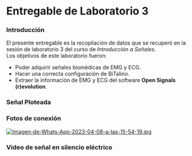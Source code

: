 # Entregable de Laboratorio 3
### Introducción
El presente entregable es la recopilación de datos que se recuperó en la sesión de laboratorio 3 del curso de *Introducción a Señales*.\
Los objetivos de este laboratorio fueron:
* Poder adquirir señales biomédicas de EMG y ECG.
* Hacer una correcta configuración de BiTalino.
* Extraer la información de EMG y ECG del software **Open Signals (r)evolution**.

### Señal Ploteada
### Fotos de conexión

[![Imagen-de-Whats-App-2023-04-08-a-las-15-54-19.jpg](https://i.postimg.cc/NM5D3mZM/Imagen-de-Whats-App-2023-04-08-a-las-15-54-19.jpg)](https://postimg.cc/5YW8vY4d)

### Video de señal en silencio eléctrico
